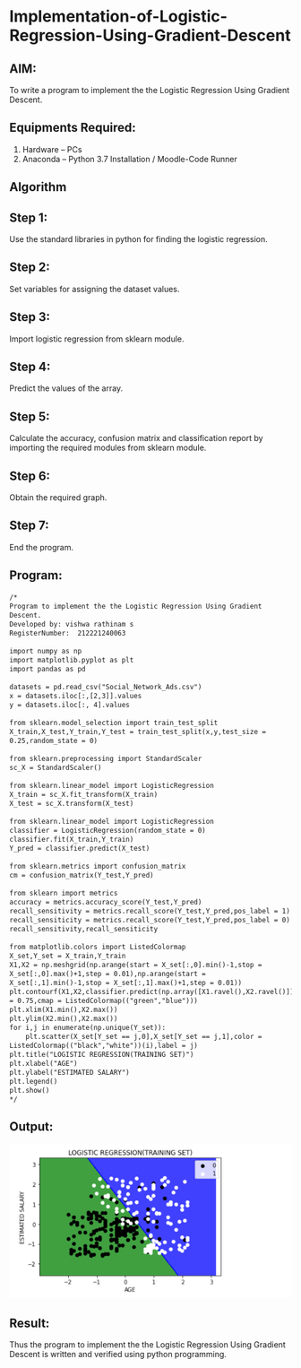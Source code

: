 # Implementation-of-Logistic-Regression-Using-Gradient-Descent

## AIM:
To write a program to implement the the Logistic Regression Using Gradient Descent.

## Equipments Required:
1. Hardware – PCs
2. Anaconda – Python 3.7 Installation / Moodle-Code Runner

## Algorithm
## Step 1:
Use the standard libraries in python for finding the logistic regression.

## Step 2:
Set variables for assigning the dataset values.

## Step 3:
Import logistic regression from sklearn module.

## Step 4:
Predict the values of the array.

## Step 5:
Calculate the accuracy, confusion matrix and classification report by importing the required modules from sklearn module.

## Step 6:
Obtain the required graph.

## Step 7:
End the program.

## Program:
```
/*
Program to implement the the Logistic Regression Using Gradient Descent.
Developed by: vishwa rathinam s
RegisterNumber:  212221240063

import numpy as np
import matplotlib.pyplot as plt
import pandas as pd

datasets = pd.read_csv("Social_Network_Ads.csv")
x = datasets.iloc[:,[2,3]].values
y = datasets.iloc[:, 4].values

from sklearn.model_selection import train_test_split
X_train,X_test,Y_train,Y_test = train_test_split(x,y,test_size = 0.25,random_state = 0)

from sklearn.preprocessing import StandardScaler
sc_X = StandardScaler()

from sklearn.linear_model import LogisticRegression
X_train = sc_X.fit_transform(X_train)
X_test = sc_X.transform(X_test)

from sklearn.linear_model import LogisticRegression
classifier = LogisticRegression(random_state = 0)
classifier.fit(X_train,Y_train)
Y_pred = classifier.predict(X_test)

from sklearn.metrics import confusion_matrix
cm = confusion_matrix(Y_test,Y_pred)

from sklearn import metrics
accuracy = metrics.accuracy_score(Y_test,Y_pred)
recall_sensitivity = metrics.recall_score(Y_test,Y_pred,pos_label = 1)
recall_sensiticity = metrics.recall_score(Y_test,Y_pred,pos_label = 0)
recall_sensitivity,recall_sensiticity

from matplotlib.colors import ListedColormap
X_set,Y_set = X_train,Y_train
X1,X2 = np.meshgrid(np.arange(start = X_set[:,0].min()-1,stop = X_set[:,0].max()+1,step = 0.01),np.arange(start = X_set[:,1].min()-1,stop = X_set[:,1].max()+1,step = 0.01))
plt.contourf(X1,X2,classifier.predict(np.array([X1.ravel(),X2.ravel()]).T).reshape(X1.shape),alpha = 0.75,cmap = ListedColormap(("green","blue")))
plt.xlim(X1.min(),X2.max())
plt.ylim(X2.min(),X2.max())
for i,j in enumerate(np.unique(Y_set)):
    plt.scatter(X_set[Y_set == j,0],X_set[Y_set == j,1],color = ListedColormap(("black","white"))(i),label = j)
plt.title("LOGISTIC REGRESSION(TRAINING SET)")
plt.xlabel("AGE")
plt.ylabel("ESTIMATED SALARY")
plt.legend()
plt.show()
*/
```

## Output:
![out put](out.png)


## Result:
Thus the program to implement the the Logistic Regression Using Gradient Descent is written and verified using python programming.

